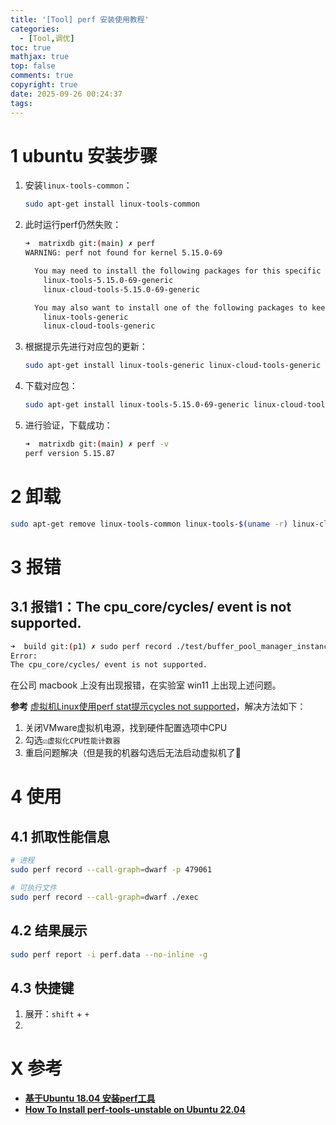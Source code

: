 ```yaml
---
title: '[Tool] perf 安装使用教程'
categories:
  - [Tool,调优]
toc: true
mathjax: true
top: false
comments: true
copyright: true
date: 2025-09-26 00:24:37
tags:
---
```


# 1 ubuntu 安装步骤

1. 安装`linux-tools-common`：
    
    ```bash
    sudo apt-get install linux-tools-common
    ```
    
2. 此时运行perf仍然失败：
    
    ```bash
    ➜  matrixdb git:(main) ✗ perf
    WARNING: perf not found for kernel 5.15.0-69
    
      You may need to install the following packages for this specific kernel:
        linux-tools-5.15.0-69-generic
        linux-cloud-tools-5.15.0-69-generic
    
      You may also want to install one of the following packages to keep up to date:
        linux-tools-generic
        linux-cloud-tools-generic
    ```
    
3. 根据提示先进行对应包的更新：
    
    ```bash
    sudo apt-get install linux-tools-generic linux-cloud-tools-generic
    ```
    
4. 下载对应包：
    
    ```bash
    sudo apt-get install linux-tools-5.15.0-69-generic linux-cloud-tools-5.15.0-69-generic
    ```
    
5. 进行验证，下载成功：
    
    ```bash
    ➜  matrixdb git:(main) ✗ perf -v
    perf version 5.15.87
    ```
    

# 2 卸载

```bash
sudo apt-get remove linux-tools-common linux-tools-$(uname -r) linux-cloud-tools-$(uname -r)
```

# 3 报错

## 3.1 报错1：The cpu_core/cycles/ event is not supported.

```bash
➜  build git:(p1) ✗ sudo perf record ./test/buffer_pool_manager_instance_test
Error:
The cpu_core/cycles/ event is not supported.
```

在公司 macbook 上没有出现报错，在实验室 win11 上出现上述问题。

**参考** [虚拟机Linux使用perf stat提示cycles not supported](https://www.cnblogs.com/azureology/p/13913540.html)，解决方法如下：

1. 关闭VMware虚拟机电源，找到硬件配置选项中CPU
2. 勾选`☑️虚拟化CPU性能计数器`
3. 重启问题解决（但是我的机器勾选后无法启动虚拟机了🥦

# 4 使用

## 4.1 抓取性能信息

```bash
# 进程
sudo perf record --call-graph=dwarf -p 479061

# 可执行文件
sudo perf record --call-graph=dwarf ./exec
```

## 4.2 结果展示

```bash
sudo perf report -i perf.data --no-inline -g
```

## 4.3 快捷键

1. 展开：`shift` + `+`
2. 

# X 参考

- [**基于Ubuntu 18.04 安装perf工具**](https://www.jianshu.com/p/4659063b3c0d)
- [**How To Install perf-tools-unstable on Ubuntu 22.04**](https://installati.one/install-perf-tools-unstable-ubuntu-22-04/)